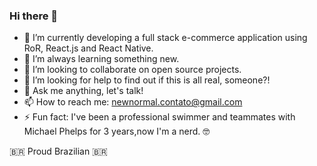 ### Hi there 👋

- 🔭 I’m currently developing a full stack e-commerce application using RoR, React.js and React Native.
- 🤯 I’m always learning something new.
- 👯 I’m looking to collaborate on open source projects.
- 🤔 I’m looking for help to find out if this is all real, someone?! 
- 💬 Ask me anything, let's talk!
- 📫 How to reach me: newnormal.contato@gmail.com
- ⚡ Fun fact: I've been a professional swimmer and teammates with Michael Phelps for 3 years,now I'm a nerd. 🤓

🇧🇷 Proud Brazilian 🇧🇷
